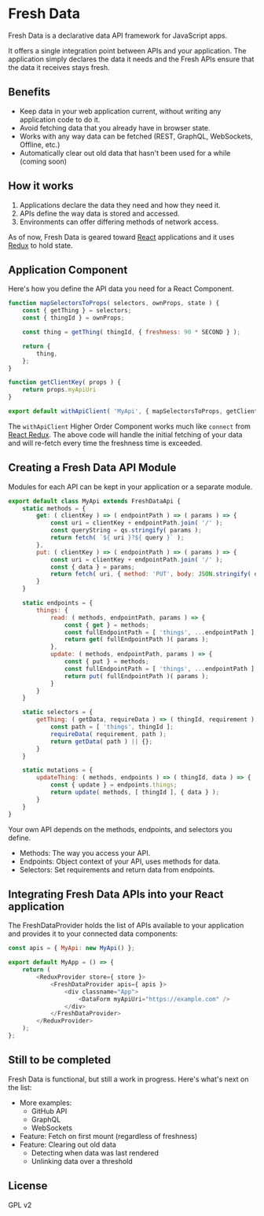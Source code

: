 # Fresh Data

Fresh Data is a declarative data API framework for JavaScript apps.

It offers a single integration point between APIs and your application.
The application simply declares the data it needs and the Fresh APIs ensure that the data it receives stays fresh.

## Benefits

* Keep data in your web application current, without writing any application code to do it.
* Avoid fetching data that you already have in browser state.
* Works with any way data can be fetched (REST, GraphQL, WebSockets, Offline, etc.)
* Automatically clear out old data that hasn't been used for a while (coming soon)

## How it works

1. Applications declare the data they need and how they need it.
2. APIs define the way data is stored and accessed.
3. Environments can offer differing methods of network access.

As of now, Fresh Data is geared toward [React](https://github.com/facebook/react) applications and it uses [Redux](https://github.com/reduxjs/redux) to hold state.

## Application Component

Here's how you define the API data you need for a React Component.

```js
function mapSelectorsToProps( selectors, ownProps, state ) {
	const { getThing } = selectors;
	const { thingId } = ownProps;

	const thing = getThing( thingId, { freshness: 90 * SECOND } );

	return {
		thing,
	};
}

function getClientKey( props ) {
	return props.myApiUri
}

export default withApiClient( 'MyApi', { mapSelectorsToProps, getClientKey } )( MyReactComponent );
```

The `withApiClient` Higher Order Component works much like `connect` from [React Redux](https://github.com/reduxjs/react-redux).
The above code will handle the initial fetching of your data and will re-fetch every time the freshness time is exceeded.

## Creating a Fresh Data API Module

Modules for each API can be kept in your application or a separate module.

```js
export default class MyApi extends FreshDataApi {
	static methods = {
		get: ( clientKey ) => ( endpointPath ) => ( params ) => {
			const uri = clientKey + endpointPath.join( '/' );
			const queryString = qs.stringify( params );
			return fetch( `${ uri }?${ query }` );
		},
		put: ( clientKey ) => ( endpointPath ) => ( params ) => {
			const uri = clientKey + endpointPath.join( '/' );
			const { data } = params;
			return fetch( uri, { method: 'PUT', body: JSON.stringify( data ) } );
		}
	}

	static endpoints = {
		things: {
			read: ( methods, endpointPath, params ) => {
				const { get } = methods;
				const fullEndpointPath = [ 'things', ...endpointPath ];
				return get( fullEndpointPath )( params );
			},
			update: ( methods, endpointPath, params ) => {
				const { put } = methods;
				const fullEndpointPath = [ 'things', ...endpointPath ];
				return put( fullEndpointPath )( params );
			}
		}
	}

	static selectors = {
		getThing: ( getData, requireData ) => ( thingId, requirement ) => {
			const path = [ 'things', thingId ];
			requireData( requirement, path );
			return getData( path ) || {};
		}
	}

	static mutations = {
		updateThing: ( methods, endpoints ) => ( thingId, data ) => {
			const { update } = endpoints.things;
			return update( methods, [ thingId ], { data } );
		}
	}
}
```

Your own API depends on the methods, endpoints, and selectors you define.
- Methods: The way you access your API.
- Endpoints: Object context of your API, uses methods for data.
- Selectors: Set requirements and return data from endpoints.

## Integrating Fresh Data APIs into your React application

The FreshDataProvider holds the list of APIs available to your application and provides it to your connected data components:

```js
const apis = { MyApi: new MyApi() };

export default MyApp = () => {
	return (
		<ReduxProvider store={ store }>
			<FreshDataProvider apis={ apis }>
				<div classname="App">
					<DataForm myApiUri="https://example.com" />
				</div>
			</FreshDataProvider>
		</ReduxProvider>
	);
};
```

## Still to be completed

Fresh Data is functional, but still a work in progress. Here's what's next on the list:
- More examples:
  - GitHub API
  - GraphQL
  - WebSockets
- Feature: Fetch on first mount (regardless of freshness)
- Feature: Clearing out old data
  - Detecting when data was last rendered
  - Unlinking data over a threshold

## License
GPL v2
